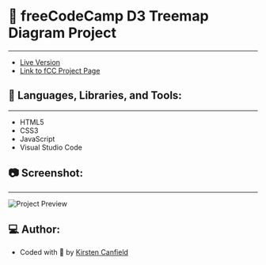 # :notebook: freeCodeCamp D3 Treemap Diagram Project
------
+ [Live Version](https://codepen.io/chillhumanoid/full/KKBwbmG)
+ [Link to fCC Project Page](https://www.freecodecamp.org/learn/data-visualization/data-visualization-projects/visualize-data-with-a-treemap-diagram)

## :wrench: Languages, Libraries, and Tools:
------
+ HTML5
+ CSS3
+ JavaScript
+ Visual Studio Code

## :camera: Screenshot:
------
![Project Preview]()

## :computer: Author:
+ Coded with :blue_heart: by [Kirsten Canfield](https://github.com/ChillHumanoid)

 
